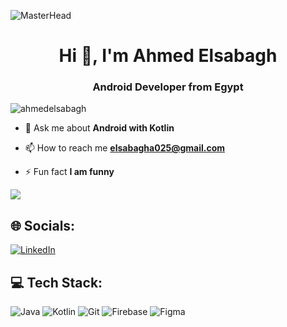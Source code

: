 ![MasterHead](https://1.bp.blogspot.com/-7A4WynwLsMw/XbBpCXG8fHI/AAAAAAAAMt4/uOa1bpLskYgrwGbllhSu2SDj_Mig8SXJQCLcBGAsYHQ/s1600/2000_600px.gif)

<h1 align="center">Hi 👋, I'm Ahmed Elsabagh</h1>
<h3 align="center">Android Developer from Egypt</h3>

<p align="left"> <img src="https://komarev.com/ghpvc/?username=ahmedelsabagh&label=Profile%20views&color=0e75b6&style=flat" alt="ahmedelsabagh" /> </p>

- 💬 Ask me about **Android with Kotlin**

- 📫 How to reach me **elsabagha025@gmail.com**

- ⚡ Fun fact **I am funny**
  
![](https://github-readme-stats.vercel.app/api?username=elsabagh&theme=rose_pine&hide_border=false&include_all_commits=false&count_private=true)<br/>


## 🌐 Socials:
[![LinkedIn](https://img.shields.io/badge/LinkedIn-%230077B5.svg?logo=linkedin&logoColor=white)](ttps://www.linkedin.com/in/ahmed-elsabagh-b8a920209)

## 💻 Tech Stack:
![Java](https://img.shields.io/badge/java-%23ED8B00.svg?style=flat&logo=openjdk&logoColor=white) ![Kotlin](https://img.shields.io/badge/kotlin-%237F52FF.svg?style=flat&logo=kotlin&logoColor=white) ![Git](https://img.shields.io/badge/git-%23F05033.svg?style=flat&logo=git&logoColor=white) ![Firebase](https://img.shields.io/badge/firebase-a08021?style=flat&logo=firebase&logoColor=ffcd34) ![Figma](https://img.shields.io/badge/figma-%23F24E1E.svg?style=flat&logo=figma&logoColor=white)
